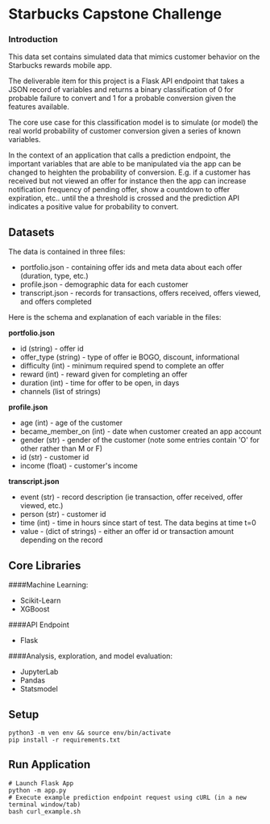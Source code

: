 # Starbucks Capstone Challenge

### Introduction

This data set contains simulated data that mimics customer behavior on the Starbucks rewards mobile app.

The deliverable item for this project is a Flask API endpoint that takes a JSON record of variables and returns a binary
classification of 0 for probable failure to convert and 1 for a probable conversion given the features available. 

The core use case for this classification model is to simulate (or model) the real world probability of customer conversion
given a series of known variables.

In the context of an application that calls a prediction endpoint, the important variables that are able to be manipulated 
via the app can be changed to heighten the probability of conversion. E.g. if a customer has received but not viewed an offer
for instance then the app can increase notification frequency of pending offer, show a countdown to offer expiration, etc.. until
the a threshold is crossed and the prediction API indicates a positive value for probability to convert.

## Datasets

The data is contained in three files:

* portfolio.json - containing offer ids and meta data about each offer (duration, type, etc.)
* profile.json - demographic data for each customer
* transcript.json - records for transactions, offers received, offers viewed, and offers completed

Here is the schema and explanation of each variable in the files:

**portfolio.json**
* id (string) - offer id
* offer_type (string) - type of offer ie BOGO, discount, informational
* difficulty (int) - minimum required spend to complete an offer
* reward (int) - reward given for completing an offer
* duration (int) - time for offer to be open, in days
* channels (list of strings)

**profile.json**
* age (int) - age of the customer 
* became_member_on (int) - date when customer created an app account
* gender (str) - gender of the customer (note some entries contain 'O' for other rather than M or F)
* id (str) - customer id
* income (float) - customer's income

**transcript.json**
* event (str) - record description (ie transaction, offer received, offer viewed, etc.)
* person (str) - customer id
* time (int) - time in hours since start of test. The data begins at time t=0
* value - (dict of strings) - either an offer id or transaction amount depending on the record

## Core Libraries
####Machine Learning:
* Scikit-Learn 
* XGBoost

####API Endpoint
* Flask

####Analysis, exploration, and model evaluation:
* JupyterLab
* Pandas
* Statsmodel
 

## Setup
    python3 -m ven env && source env/bin/activate
    pip install -r requirements.txt

## Run Application 
    # Launch Flask App
    python -m app.py
    # Execute example prediction endpoint request using cURL (in a new terminal window/tab)
    bash curl_example.sh
    
